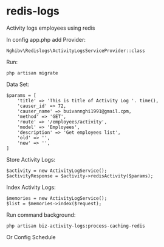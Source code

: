 # redis-logs
Activity logs employees using redis

In config app.php add Provider:
    
    Nghibv\Redislogs\ActivityLogsServiceProvider::class

Run:
    
    php artisan migrate

Data Set:

    $params = [
        'title' => 'This is title of Activity Log '. time(),
        'causer_id' => 72,
        'causer_name' => buivannghi1991@gmail.cpm,
        'method' => 'GET',
        'route' => '/employees/activity',
        'model' => 'Employees',
        'description' => 'Get employees list',
        'old' => '',
        'new' => '',
    ]

Store Activity Logs:

    $activity = new ActivityLogService();
    $activityResponse = $activity->redisActivity($params);

Index Activity Logs:

    $memories = new ActivityLogService();
    $list = $memories->index($request);

Run command background:
    
    php artisan biz-activity-logs:process-caching-redis

Or Config Schedule